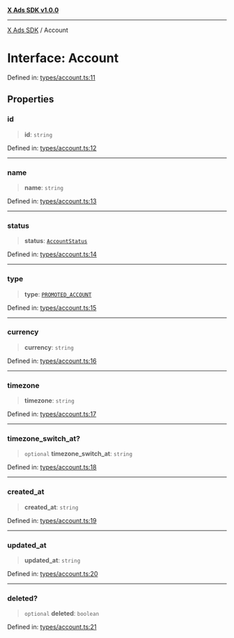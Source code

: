 [**X Ads SDK v1.0.0**](../README.md)

***

[X Ads SDK](../globals.md) / Account

# Interface: Account

Defined in: [types/account.ts:11](https://github.com/kage1020/x-ads-sdk/blob/main/src/types/account.ts#L11)

## Properties

### id

> **id**: `string`

Defined in: [types/account.ts:12](https://github.com/kage1020/x-ads-sdk/blob/main/src/types/account.ts#L12)

***

### name

> **name**: `string`

Defined in: [types/account.ts:13](https://github.com/kage1020/x-ads-sdk/blob/main/src/types/account.ts#L13)

***

### status

> **status**: [`AccountStatus`](../enumerations/AccountStatus.md)

Defined in: [types/account.ts:14](https://github.com/kage1020/x-ads-sdk/blob/main/src/types/account.ts#L14)

***

### type

> **type**: [`PROMOTED_ACCOUNT`](../enumerations/AccountType.md#promoted_account)

Defined in: [types/account.ts:15](https://github.com/kage1020/x-ads-sdk/blob/main/src/types/account.ts#L15)

***

### currency

> **currency**: `string`

Defined in: [types/account.ts:16](https://github.com/kage1020/x-ads-sdk/blob/main/src/types/account.ts#L16)

***

### timezone

> **timezone**: `string`

Defined in: [types/account.ts:17](https://github.com/kage1020/x-ads-sdk/blob/main/src/types/account.ts#L17)

***

### timezone\_switch\_at?

> `optional` **timezone\_switch\_at**: `string`

Defined in: [types/account.ts:18](https://github.com/kage1020/x-ads-sdk/blob/main/src/types/account.ts#L18)

***

### created\_at

> **created\_at**: `string`

Defined in: [types/account.ts:19](https://github.com/kage1020/x-ads-sdk/blob/main/src/types/account.ts#L19)

***

### updated\_at

> **updated\_at**: `string`

Defined in: [types/account.ts:20](https://github.com/kage1020/x-ads-sdk/blob/main/src/types/account.ts#L20)

***

### deleted?

> `optional` **deleted**: `boolean`

Defined in: [types/account.ts:21](https://github.com/kage1020/x-ads-sdk/blob/main/src/types/account.ts#L21)
